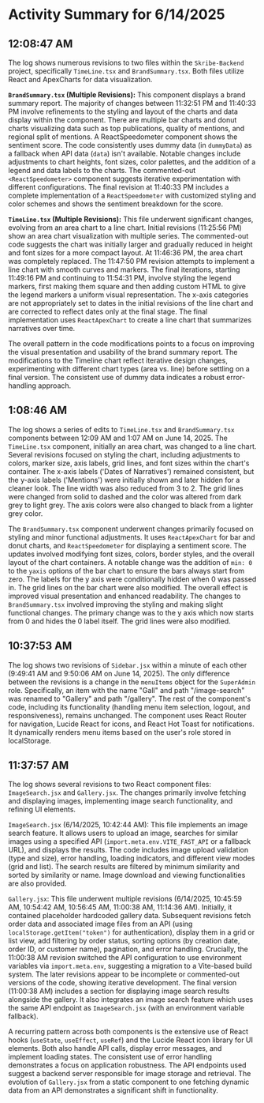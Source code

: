 # Activity Summary for 6/14/2025

## 12:08:47 AM
The log shows numerous revisions to two files within the `Skribe-Backend` project, specifically `TimeLine.tsx` and `BrandSummary.tsx`.  Both files utilize React and ApexCharts for data visualization.

**`BrandSummary.tsx` (Multiple Revisions):**  This component displays a brand summary report.  The majority of changes between 11:32:51 PM and 11:40:33 PM involve refinements to the styling and layout of the charts and data display within the component.  There are multiple bar charts and donut charts visualizing data such as top publications, quality of mentions, and regional split of mentions. A ReactSpeedometer component shows the sentiment score.  The code consistently uses dummy data (in `dummyData`) as a fallback when API data (`data`) isn't available.   Notable changes include adjustments to chart heights, font sizes, color palettes, and the addition of a legend and data labels to the charts.  The commented-out `<ReactSpeedometer>` component suggests iterative experimentation with different configurations.  The final revision at 11:40:33 PM includes a complete implementation of a `ReactSpeedometer` with customized styling and color schemes and shows the sentiment breakdown for the score.

**`TimeLine.tsx` (Multiple Revisions):** This file underwent significant changes, evolving from an area chart to a line chart. Initial revisions (11:25:56 PM) show an area chart visualization with multiple series. The commented-out code suggests the chart was initially larger and gradually reduced in height and font sizes for a more compact layout. At 11:46:36 PM, the area chart was completely replaced. The 11:47:50 PM revision attempts to implement a line chart with smooth curves and markers.  The final iterations, starting 11:49:16 PM and continuing to 11:54:31 PM, involve styling the legend markers, first making them square and then adding custom HTML to give the legend markers a uniform visual representation.  The x-axis categories are not appropriately set to dates in the initial revisions of the line chart and are corrected to reflect dates only at the final stage. The final implementation uses `ReactApexChart` to create a line chart that summarizes narratives over time.


The overall pattern in the code modifications points to a focus on improving the visual presentation and usability of the brand summary report. The modifications to the Timeline chart reflect iterative design changes, experimenting with different chart types (area vs. line) before settling on a final version.  The consistent use of dummy data indicates a robust error-handling approach.


## 1:08:46 AM
The log shows a series of edits to `TimeLine.tsx` and `BrandSummary.tsx` components between 12:09 AM and 1:07 AM on June 14, 2025.  The `TimeLine.tsx` component, initially an area chart, was changed to a line chart.  Several revisions focused on styling the chart, including adjustments to colors, marker size, axis labels, grid lines, and font sizes within the chart's container.  The x-axis labels ('Dates of Narratives') remained consistent, but the y-axis labels ('Mentions') were initially shown and later hidden for a cleaner look. The line width was also reduced from 3 to 2.  The grid lines were changed from solid to dashed and the color was altered from dark grey to light grey. The axis colors were also changed to black from a lighter grey color.


The `BrandSummary.tsx` component underwent changes primarily focused on styling and minor functional adjustments.  It uses `ReactApexChart` for bar and donut charts, and `ReactSpeedometer` for displaying a sentiment score.  The updates involved modifying font sizes, colors, border styles, and the overall layout of the chart containers.  A notable change was the addition of `min: 0` to the `yaxis` options of the bar chart to ensure the bars always start from zero.  The labels for the y axis were conditionally hidden when 0 was passed in.  The grid lines on the bar chart were also modified.  The overall effect is improved visual presentation and enhanced readability.  The changes to `BrandSummary.tsx` involved improving the styling and making slight functional changes.  The primary change was to the y axis which now starts from 0 and hides the 0 label itself.  The grid lines were also modified.


## 10:37:53 AM
The log shows two revisions of `Sidebar.jsx` within a minute of each other (9:49:41 AM and 9:50:06 AM on June 14, 2025).  The only difference between the revisions is a change in the `menuItems` object for the `SuperAdmin` role. Specifically,  an item with the name "Gall" and path "/image-search" was renamed to "Gallery" and path "/gallery".  The rest of the component's code, including its functionality (handling menu item selection, logout, and responsiveness), remains unchanged.  The component uses React Router for navigation, Lucide React for icons, and React Hot Toast for notifications.  It dynamically renders menu items based on the user's role stored in localStorage.


## 11:37:57 AM
The log shows several revisions to two React component files: `ImageSearch.jsx` and `Gallery.jsx`.  The changes primarily involve fetching and displaying images, implementing image search functionality, and refining UI elements.

`ImageSearch.jsx` (6/14/2025, 10:42:44 AM): This file implements an image search feature. It allows users to upload an image, searches for similar images using a specified API (`import.meta.env.VITE_FAST_API` or a fallback URL), and displays the results. The code includes image upload validation (type and size), error handling, loading indicators, and different view modes (grid and list).  The search results are filtered by minimum similarity and sorted by similarity or name.  Image download and viewing functionalities are also provided.

`Gallery.jsx`: This file underwent multiple revisions (6/14/2025, 10:45:59 AM, 10:54:42 AM, 10:56:45 AM, 11:00:38 AM, 11:14:36 AM). Initially, it contained placeholder hardcoded gallery data. Subsequent revisions fetch order data and associated image files from an API (using `localStorage.getItem("token")` for authentication), display them in a grid or list view, add filtering by order status, sorting options (by creation date, order ID, or customer name), pagination, and error handling.  Crucially, the 11:00:38 AM revision switched the API configuration to use environment variables via `import.meta.env`, suggesting a migration to a Vite-based build system.  The later revisions appear to be incomplete or commented-out versions of the code,  showing iterative development.  The final version (11:00:38 AM) includes a section for displaying image search results alongside the gallery.  It also integrates an image search feature which uses the same API endpoint as `ImageSearch.jsx` (with an environment variable fallback).

A recurring pattern across both components is the extensive use of React hooks (`useState`, `useEffect`, `useRef`) and the Lucide React icon library for UI elements. Both also handle API calls, display error messages, and implement loading states.  The consistent use of error handling demonstrates a focus on application robustness.  The API endpoints used suggest a backend server responsible for image storage and retrieval.  The evolution of `Gallery.jsx` from a static component to one fetching dynamic data from an API demonstrates a significant shift in functionality.
